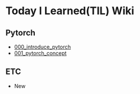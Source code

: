 # Today I Learned(TIL) Wiki

## Pytorch
* [000_introduce_pytorch](https://github.com/whitedk98/til/pytorch/000_introduce_pytorch.md)
* [001_pytorch_concept](https://github.com/whitedk98/til/pytorch/001_pytorch_concept.md)

## ETC
* New
